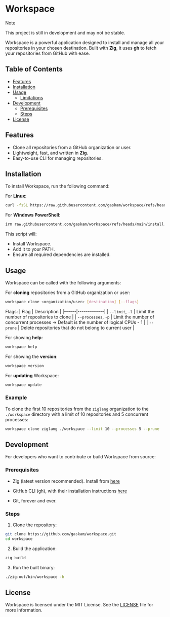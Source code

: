 # Workspace

> [!NOTE] 
> This project is still in development and may not be stable.

Workspace is a powerful application designed to install and manage all your repositories in your chosen destination. Built with **Zig**, it uses **gh** to fetch your repositories from GitHub with ease.

## Table of Contents
- [Features](#features)
- [Installation](#installation)
- [Usage](#usage)
  - [Limitations](#limitations)
- [Development](#development)
  - [Prerequisites](#prerequisites)
  - [Steps](#steps)
- [License](#license)

## Features
- Clone all repositories from a GitHub organization or user.
- Lightweight, fast, and written in **Zig**.
- Easy-to-use CLI for managing repositories.

## Installation
To install Workspace, run the following command:

For **Linux**:
```bash
curl -fsSL https://raw.githubusercontent.com/gaskam/workspace/refs/heads/main/install.sh | bash
```

For **Windows PowerShell**:
```bash
irm raw.githubusercontent.com/gaskam/workspace/refs/heads/main/install.ps1 | iex
```

This script will:
- Install Workspace.
- Add it to your PATH.
- Ensure all required dependencies are installed.

## Usage
Workspace can be called with the following arguments:

For **cloning** repositories from a GitHub organization or user:
```bash
workspace clone <organization/user> [destination] [--flags]
```

Flags:
| Flag | Description |
|------|-------------|
| `--limit`, `-l` | Limit the number of repositories to clone |
| `--processes`, `-p` | Limit the number of concurrent processes -> Default is the number of logical CPUs - 1 |
| `--prune` | Delete repositories that do not belong to current user |

For showing **help**:
```bash
workspace help
```

For showing the **version**:
```bash
workspace version
```

For **updating** Workspace:
```bash
workspace update
```

### Example
To clone the first 10 repositories from the `ziglang` organization to the `./workspace` directory with a limit of 10 repositories and 5 concurrent processes:
```bash
workspace clone ziglang ./workspace --limit 10 --processes 5 --prune
```

## Development
For developers who want to contribute or build Workspace from source:

### Prerequisites
* Zig (latest version recommended). Install from [here](https://ziglang.org/download/)

* GitHub CLI (gh), with their installation instructions [here](https://github.com/cli/cli#installation)

* Git, forever and ever.

### Steps
1. Clone the repository:

```bash
git clone https://github.com/gaskam/workspace.git
cd workspace
```

2. Build the application:

```bash
zig build
```

3. Run the built binary:

```bash
./zig-out/bin/workspace -h
```

## License

Workspace is licensed under the MIT License. See the [LICENSE](LICENSE) file for more information.
